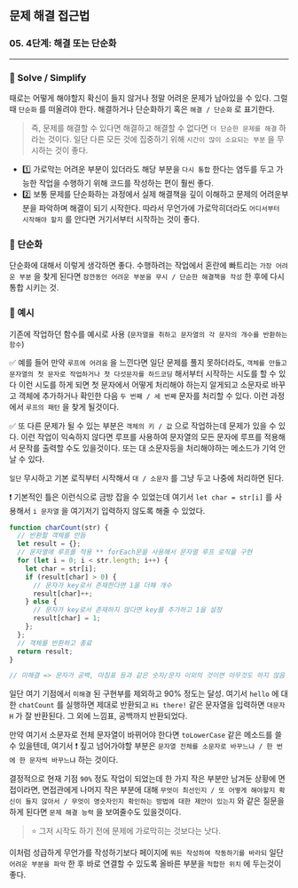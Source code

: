 ## 문제 해결 접근법

### 05. 4단계: 해결 또는 단순화
---------------------------------------------

### 📌 Solve / Simplify

때로는 어떻게 해야할지 확신이 들지 않거나 정말 어려운 문제가 남아있을 수 있다.
그럴때 `단순화` 를 떠올려야 한다.
해결하거나 단순화하기 혹은 `해결 / 단순화` 로 표기한다.

> 즉, 문제를 해결할 수 있다면 해결하고 해결할 수 없다면 `더 단순한 문제를 해결` 하라는 것이다.
일단 다른 모든 것에 집중하기 위해 `시간이 많이 소요되는 부분` 을 무시하는 것이 좋다.

- 1️⃣ 가로막는 어려운 부분이 있더라도 해당 부분을 `다시 통합` 한다는 염두를 두고 가능한 작업을 수행하기 위해 코드를 작성하는 편이 훨씬 좋다.
- 2️⃣ 보통 문제를 단순화하는 과정에서 실제 해결책을 깊이 이해하고 문제의 어려운부분을 파악하며 해결이 되기 시작한다. 따라서 무언가에 가로막히더라도 `어디서부터 시작해야 할지` 를 안다면 거기서부터 시작하는 것이 좋다.

### 📌 단순화

단순화에 대해서 이렇게 생각하면 좋다. 수행하려는 작업에서 혼란에 빠트리는 `가장 어려운 부분` 을 찾게 된다면 `잠깐동안 어려운 부분을 무시 / 단순한 해결책을 작성` 한 후에 다시 통합 시키는 것.

### 📌 예시

기존에 작업하던 함수를 예시로 사용
(`문자열을 취하고 문자열의 각 문자의 개수를 반환하는 함수`)

✅ 예를 들어 만약 `루프에 어려움` 을 느낀다면 일단 문제를 풀지 못하더라도,
`객체를 만들고 문자열의 첫 문자로 작업하거나 첫 다섯문자를 하드코딩` 해서부터 시작하는 시도를 할 수 있다 이런 시도를 하게 되면 첫 문자에서 어떻게 처리해야 하는지 알게되고 소문자로 바꾸고 객체에 추가하거나 확인한 다음 `두 번째 / 세 번째` 문자를 처리할 수 있다.
이런 과정에서 `루프의 패턴` 을 찾게 될것이다.

✅ 또 다른 문제가 될 수 있는 부분은 `객체의 키 / 값` 으로 작업하는데 문제가 있을 수 있다.
이런 작업이 익숙하지 않다면 루프를 사용하여 문자열의 모든 문자에 루프를 적용해서 문작를 출력할 수도 있을것이다. 또는 대 소문자등을 처리해야하는 메소드가 기억 안날 수 있다.

`일단` 무시하고 기본 로직부터 시작해서 `대 / 소문자` 를 그냥 두고 나중에 처리하면 된다.

❗️ 기본적인 틀은 이런식으로 금방 잡을 수 있었는데 여기서 `let char = str[i]` 를 사용해서 `i 문자열` 을 여기저기 입력하지 않도록 해줄 수 있었다. 

```js
function charCount(str) {
  // 반환할 객체를 만듬
  let result = {};
  // 문자열에 루프를 적용 ** forEach문을 사용해서 문자열 루프 로직을 구현
  for (let i = 0; i < str.length; i++) {
    let char = str[i];
    if (result[char] > 0) {
      // 문자가 key로서 존재한다면 1을 더해 개수
      result[char]++;
    } else {
      // 문자가 key로서 존재하지 않다면 key를 추가하고 1을 설정
      result[char] = 1;
    };
  };
  // 객체를 반환하고 종료
  return result;
}

// 미해결 => 문자가 공백, 마침표 등과 같은 숫자/문자 이외의 것이면 아무것도 하지 않음
```

일단 여기 기점에서 `미해결` 된 구현부를 제외하고 90% 정도는 달성.
여기서 `hello` 에 대한 `chatCount` 를 실행하면 제대로 반환되고 `Hi there!` 같은 문자열을 입력하면 `대문자 H` 가 잘 반환된다. 그 외에 느낌표, 공백까지 반환되었다.

만약 여기서 소문자로 전체 문자열이 바뀌어야 한다면 `toLowerCase` 같은 메소드를 쓸 수 있을텐데, 여기서 ❗️ 짚고 넘어가야할 부분은 `문자열 전체를 소문자로 바꾸느냐 / 한 번에 한 문자씩 바꾸느냐` 하는 것이다. 

결정적으로 현재 기점 `90%` 정도 작업이 되었는데 한 가지 작은 부분만 남겨둔 상황에 면접이라면, 면접관에게 나머지 작은 부분에 대해 `무엇이 최선인지 / 또 어떻게 해야할지 확신이 들지 않아서 / 무엇이 영숫자인지 확인하는 방법에 대한 제안이 있는지` 와 같은 질문을 하게 된다면 `문제 해결 능력` 을 보여줄수도 있을것이다.

> ⭐️ 그저 시작도 하기 전에 문제에 가로막히는 것보다는 낫다.

이처럼 성급하게 무언가를 작성하기보다 페이지에 `뭐든 작성하여 작동하기를 바라되` 일단 `어려운 부분을 파악` 한 후 바로 연결할 수 있도록 올바른 부분을 `적합한 위치` 에 두는것이 좋다.